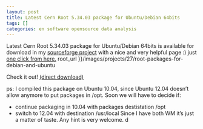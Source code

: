 ```yaml
---
layout: post
title: Latest Cern Root 5.34.03 package for Ubuntu/Debian 64bits
tags: []
categories: en software opensource data analysis
---
```

Latest Cern Root 5.34.03 package for Ubuntu/Debian 64bits is available for download in my [sourceforge project](https://sourceforge.net/projects/cernrootdebs/) with a nice and very helpful page :) just [one click from here.](http://{{) root\_url }}/images/projects/27/root-packages-for-debian-and-ubuntu

Check it out! [(direct download)](http://sourceforge.net/projects/cernrootdebs/files/latest/download)

ps: I compiled this package on Ubuntu 10.04, since Ubuntu 12.04 doesn’t allow anymore to put packages in /opt. Soon we will have to decide if:
- continue packaging in 10.04 with packages destistation /opt
- switch to 12.04 with destination /usr/local
Since I have both WM it’s just a matter of taste. Any hint is very welcome.
d
